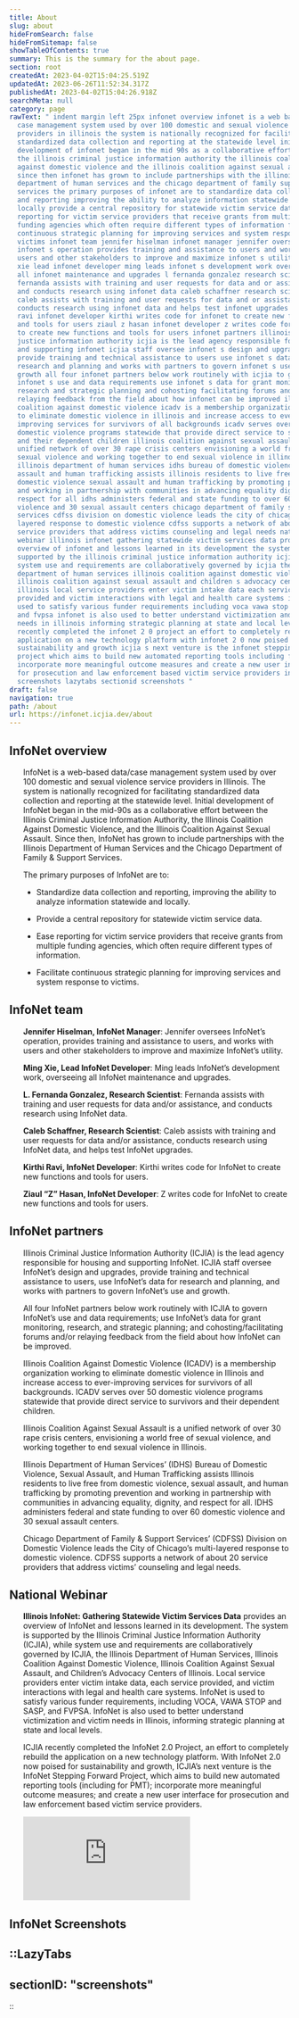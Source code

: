 ```yaml
---
title: About
slug: about
hideFromSearch: false
hideFromSitemap: false
showTableOfContents: true
summary: This is the summary for the about page.
section: root
createdAt: 2023-04-02T15:04:25.519Z
updatedAt: 2023-06-26T11:52:34.317Z
publishedAt: 2023-04-02T15:04:26.918Z
searchMeta: null
category: page
rawText: " indent margin left 25px infonet overview infonet is a web based data
  case management system used by over 100 domestic and sexual violence service
  providers in illinois the system is nationally recognized for facilitating
  standardized data collection and reporting at the statewide level initial
  development of infonet began in the mid 90s as a collaborative effort between
  the illinois criminal justice information authority the illinois coalition
  against domestic violence and the illinois coalition against sexual assault
  since then infonet has grown to include partnerships with the illinois
  department of human services and the chicago department of family support
  services the primary purposes of infonet are to standardize data collection
  and reporting improving the ability to analyze information statewide and
  locally provide a central repository for statewide victim service data ease
  reporting for victim service providers that receive grants from multiple
  funding agencies which often require different types of information facilitate
  continuous strategic planning for improving services and system response to
  victims infonet team jennifer hiselman infonet manager jennifer oversees
  infonet s operation provides training and assistance to users and works with
  users and other stakeholders to improve and maximize infonet s utility ming
  xie lead infonet developer ming leads infonet s development work overseeing
  all infonet maintenance and upgrades l fernanda gonzalez research scientist
  fernanda assists with training and user requests for data and or assistance
  and conducts research using infonet data caleb schaffner research scientist
  caleb assists with training and user requests for data and or assistance
  conducts research using infonet data and helps test infonet upgrades kirthi
  ravi infonet developer kirthi writes code for infonet to create new functions
  and tools for users ziaul z hasan infonet developer z writes code for infonet
  to create new functions and tools for users infonet partners illinois criminal
  justice information authority icjia is the lead agency responsible for housing
  and supporting infonet icjia staff oversee infonet s design and upgrades
  provide training and technical assistance to users use infonet s data for
  research and planning and works with partners to govern infonet s use and
  growth all four infonet partners below work routinely with icjia to govern
  infonet s use and data requirements use infonet s data for grant monitoring
  research and strategic planning and cohosting facilitating forums and or
  relaying feedback from the field about how infonet can be improved illinois
  coalition against domestic violence icadv is a membership organization working
  to eliminate domestic violence in illinois and increase access to ever
  improving services for survivors of all backgrounds icadv serves over 50
  domestic violence programs statewide that provide direct service to survivors
  and their dependent children illinois coalition against sexual assault is a
  unified network of over 30 rape crisis centers envisioning a world free of
  sexual violence and working together to end sexual violence in illinois
  illinois department of human services idhs bureau of domestic violence sexual
  assault and human trafficking assists illinois residents to live free from
  domestic violence sexual assault and human trafficking by promoting prevention
  and working in partnership with communities in advancing equality dignity and
  respect for all idhs administers federal and state funding to over 60 domestic
  violence and 30 sexual assault centers chicago department of family support
  services cdfss division on domestic violence leads the city of chicago s multi
  layered response to domestic violence cdfss supports a network of about 20
  service providers that address victims counseling and legal needs national
  webinar illinois infonet gathering statewide victim services data provides an
  overview of infonet and lessons learned in its development the system is
  supported by the illinois criminal justice information authority icjia while
  system use and requirements are collaboratively governed by icjia the illinois
  department of human services illinois coalition against domestic violence
  illinois coalition against sexual assault and children s advocacy centers of
  illinois local service providers enter victim intake data each service
  provided and victim interactions with legal and health care systems infonet is
  used to satisfy various funder requirements including voca vawa stop and sasp
  and fvpsa infonet is also used to better understand victimization and victim
  needs in illinois informing strategic planning at state and local levels icjia
  recently completed the infonet 2 0 project an effort to completely rebuild the
  application on a new technology platform with infonet 2 0 now poised for
  sustainability and growth icjia s next venture is the infonet stepping forward
  project which aims to build new automated reporting tools including for pmt
  incorporate more meaningful outcome measures and create a new user interface
  for prosecution and law enforcement based victim service providers infonet
  screenshots lazytabs sectionid screenshots "
draft: false
navigation: true
path: /about
url: https://infonet.icjia.dev/about
---
```


<style>

 .indent {
 
 margin-left: 25px
 
 }
 

  
 </style>



## InfoNet overview

<div class="indent">

InfoNet is a web-based data/case management system used by over 100 domestic and sexual violence service providers in Illinois. The system is nationally recognized for facilitating standardized data collection and reporting at the statewide level. Initial development of InfoNet began in the mid-90s as a collaborative effort between the Illinois Criminal Justice Information Authority, the Illinois Coalition Against Domestic Violence, and the Illinois Coalition Against Sexual Assault. Since then, InfoNet has grown to include partnerships with the Illinois Department of Human Services and the Chicago Department of Family & Support Services. 

The primary purposes of InfoNet are to:

-	Standardize data collection and reporting, improving the ability to analyze information statewide and locally.

- 	Provide a central repository for statewide victim service data.

-	Ease reporting for victim service providers that receive grants from multiple funding agencies, which often require different types of information.

-	Facilitate continuous strategic planning for improving services and system response to victims.

</div>


## InfoNet team

<div class="indent">

**Jennifer Hiselman, InfoNet Manager**: Jennifer oversees InfoNet’s operation, provides training and assistance to users, and works with users and other stakeholders to improve and maximize InfoNet’s utility. 
		
**Ming Xie, Lead InfoNet Developer**: Ming leads InfoNet’s development work, overseeing all InfoNet maintenance and upgrades. 

**L. Fernanda Gonzalez, Research Scientist**: Fernanda assists with training and user requests for data and/or assistance, and conducts research using InfoNet data. 

**Caleb Schaffner, Research Scientist**: Caleb assists with training and user requests for data and/or assistance, conducts research using InfoNet data, and helps test InfoNet upgrades. 

**Kirthi Ravi, InfoNet Developer**: Kirthi writes code for InfoNet to create new functions and tools for users. 

**Ziaul “Z” Hasan, InfoNet Developer**: Z writes code for InfoNet to create new functions and tools for users. 

</div>

## InfoNet partners

<div class="indent">

Illinois Criminal Justice Information Authority (ICJIA) is the lead agency responsible for housing and supporting InfoNet. ICJIA staff oversee InfoNet’s design and upgrades, provide training and technical assistance to users, use InfoNet’s data for research and planning, and works with partners to govern InfoNet’s use and growth. 

All four InfoNet partners below work routinely with ICJIA to govern InfoNet’s use and data requirements; use InfoNet’s data for grant monitoring, research, and strategic planning; and cohosting/facilitating forums and/or relaying feedback from the field about how InfoNet can be improved.   

Illinois Coalition Against Domestic Violence (ICADV) is a membership organization working to eliminate domestic violence in Illinois and increase access to ever-improving services for survivors of all backgrounds. ICADV serves over 50 domestic violence programs statewide that provide direct service to survivors and their dependent children. 

Illinois Coalition Against Sexual Assault is a unified network of over 30 rape crisis centers, envisioning a world free of sexual violence, and working together to end sexual violence in Illinois. 

Illinois Department of Human Services’ (IDHS) Bureau of Domestic Violence, Sexual Assault, and Human Trafficking assists Illinois residents to live free from domestic violence, sexual assault, and human trafficking by promoting prevention and working in partnership with communities in advancing equality, dignity, and respect for all. IDHS administers federal and state funding to over 60 domestic violence and 30 sexual assault centers. 

Chicago Department of Family & Support Services’ (CDFSS) Division on Domestic Violence leads the City of Chicago’s multi-layered response to domestic violence. CDFSS supports a network of about 20 service providers that address victims’ counseling and legal needs. 

</div>

## National Webinar

<div class="indent">

**Illinois InfoNet: Gathering Statewide Victim Services Data** provides an overview of InfoNet and lessons learned in its development. The system is supported by the Illinois Criminal Justice Information Authority (ICJIA), while system use and requirements are collaboratively governed by ICJIA, the Illinois Department of Human Services, Illinois Coalition Against Domestic Violence, Illinois Coalition Against Sexual Assault, and Children’s Advocacy Centers of Illinois. Local service providers enter victim intake data, each service provided, and victim interactions with legal and health care systems. InfoNet is used to satisfy various funder requirements, including VOCA, VAWA STOP and SASP, and FVPSA. InfoNet is also used to better understand victimization and victim needs in Illinois, informing strategic planning at state and local levels.

ICJIA recently completed the InfoNet 2.0 Project, an effort to completely rebuild the application on a new technology platform. With InfoNet 2.0 now poised for sustainability and growth, ICJIA’s next venture is the InfoNet Stepping Forward Project, which aims to build new automated reporting tools (including for PMT); incorporate more meaningful outcome measures; and create a new user interface for prosecution and law enforcement based victim service providers. 

<div class="text-center mt-8 mb-8">

<iframe class="video" src="https://www.youtube.com/embed/rZ73MJVD_YU" frameborder="0" allow="accelerometer; autoplay; encrypted-media; gyroscope;"></iframe>

</div>

</div>

## InfoNet Screenshots

::LazyTabs
---
sectionID: "screenshots"
---
::

